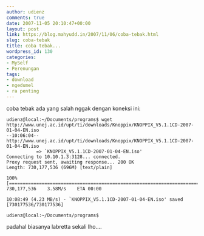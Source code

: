 ```yaml
---
author: udienz
comments: true
date: 2007-11-05 20:10:47+00:00
layout: post
link: https://blog.mahyudd.in/2007/11/06/coba-tebak.html
slug: coba-tebak
title: coba tebak...
wordpress_id: 130
categories:
- MySelf
- Perenungan
tags:
- download
- ngedumel
- ra penting
---
```


coba tebak ada yang salah nggak dengan koneksi ini:

    
    udienz@local:~/Documents/programs$ wget http://www.unej.ac.id/upt/ti/downloads/Knoppix/KNOPPIX_V5.1.1CD-2007-01-04-EN.iso
    --10:06:04--  http://www.unej.ac.id/upt/ti/downloads/Knoppix/KNOPPIX_V5.1.1CD-2007-01-04-EN.iso
               => `KNOPPIX_V5.1.1CD-2007-01-04-EN.iso'
    Connecting to 10.10.1.3:3128... connected.
    Proxy request sent, awaiting response... 200 OK
    Length: 730,177,536 (696M) [text/plain]
    
    100%[=================================================================================>] 730,177,536    3.58M/s    ETA 00:00
    
    10:08:49 (4.23 MB/s) - `KNOPPIX_V5.1.1CD-2007-01-04-EN.iso' saved [730177536/730177536]
    
    udienz@local:~/Documents/programs$


padahal biasanya labretta sekali lho....
